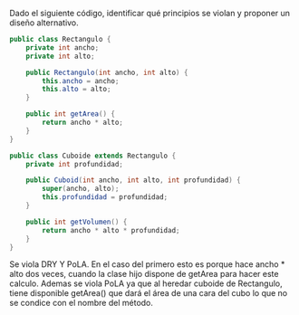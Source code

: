 Dado el siguiente código, identificar qué principios se violan y proponer un diseño alternativo.

```java
public class Rectangulo {
    private int ancho;
    private int alto;

    public Rectangulo(int ancho, int alto) {
        this.ancho = ancho;
        this.alto = alto;
    }

    public int getArea() {
        return ancho * alto;
    }
}

public class Cuboide extends Rectangulo {
    private int profundidad;

    public Cuboid(int ancho, int alto, int profundidad) {
        super(ancho, alto);
        this.profundidad = profundidad;
    }

    public int getVolumen() {
        return ancho * alto * profundidad;
    }
}
```

Se viola DRY Y PoLA. En el caso del primero esto es porque hace ancho * alto dos veces, cuando la clase hijo dispone de getArea para hacer este calculo. Ademas se viola PoLA ya que al heredar cuboide de Rectangulo, tiene disponible getArea() que dará el área de una cara del cubo lo que no se condice con el nombre del método.
